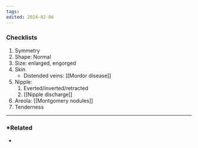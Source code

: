 ```yaml
---
tags: 
edited: 2024-02-06
---
```

### Checklists
1. Symmetry
2. Shape: Normal
3. Size: enlarged, engorged
4. Skin
	- Distended veins: [[Mordor disease]] 
5. Nipple: 
	1. Everted/inverted/retracted
	2. [[Nipple discharge]] 
6. Areola: [[Montgomery nodules]]  
7. Tenderness
---
### *Related
- 